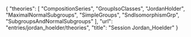 {
    "theories": [
        "CompositionSeries",
        "GroupIsoClasses",
        "JordanHolder",
        "MaximalNormalSubgroups",
        "SimpleGroups",
        "SndIsomorphismGrp",
        "SubgroupsAndNormalSubgroups"
    ],
    "url": "entries/jordan_hoelder/theories",
    "title": "Session Jordan_Hoelder"
}